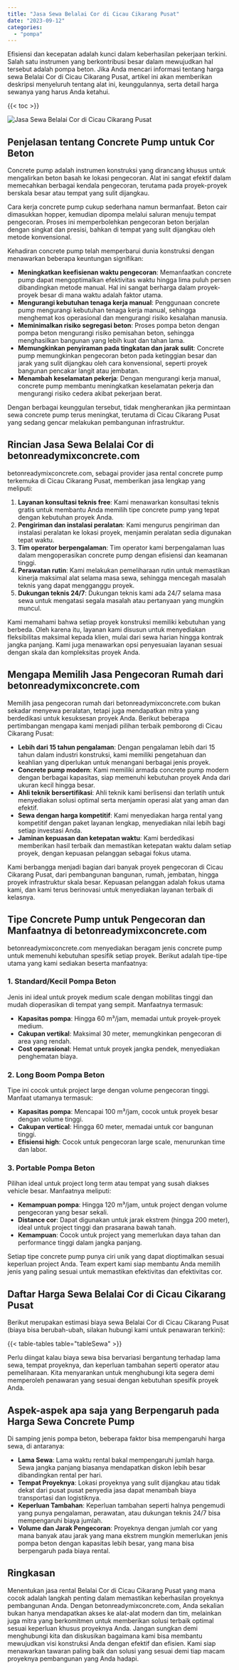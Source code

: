 ```yaml
---
title: "Jasa Sewa Belalai Cor di Cicau Cikarang Pusat"
date: "2023-09-12"
categories: 
  - "pompa"
---
```


Efisiensi dan kecepatan adalah kunci dalam keberhasilan pekerjaan terkini. Salah satu instrumen yang berkontribusi besar dalam mewujudkan hal tersebut adalah pompa beton. Jika Anda mencari informasi tentang harga sewa Belalai Cor di Cicau Cikarang Pusat, artikel ini akan memberikan deskripsi menyeluruh tentang alat ini, keunggulannya, serta detail harga sewanya yang harus Anda ketahui.

{{< toc >}}

![Jasa Sewa Belalai Cor di Cicau Cikarang Pusat](https://betoncor8.github.io/pump/concrete-pump%20(17).png)

## Penjelasan tentang Concrete Pump untuk Cor Beton

Concrete pump adalah instrumen konstruksi yang dirancang khusus untuk mengalirkan beton basah ke lokasi pengecoran. Alat ini sangat efektif dalam memecahkan berbagai kendala pengecoran, terutama pada proyek-proyek berskala besar atau tempat yang sulit dijangkau.

Cara kerja concrete pump cukup sederhana namun bermanfaat. Beton cair dimasukkan hopper, kemudian dipompa melalui saluran menuju tempat pengecoran. Proses ini memperbolehkan pengecoran beton berjalan dengan singkat dan presisi, bahkan di tempat yang sulit dijangkau oleh metode konvensional.

Kehadiran concrete pump telah memperbarui dunia konstruksi dengan menawarkan beberapa keuntungan signifikan:

- **Meningkatkan keefisienan waktu pengecoran**: Memanfaatkan concrete pump dapat mengoptimalkan efektivitas waktu hingga lima puluh persen dibandingkan metode manual. Hal ini sangat berharga dalam proyek-proyek besar di mana waktu adalah faktor utama.
- **Mengurangi kebutuhan tenaga kerja manual**: Penggunaan concrete pump mengurangi kebutuhan tenaga kerja manual, sehingga menghemat kos operasional dan mengurangi risiko kesalahan manusia.
- **Meminimalkan risiko segregasi beton**: Proses pompa beton dengan pompa beton mengurangi risiko pemisahan beton, sehingga menghasilkan bangunan yang lebih kuat dan tahan lama.
- **Memungkinkan penyiraman pada tingkatan dan jarak sulit**: Concrete pump memungkinkan pengecoran beton pada ketinggian besar dan jarak yang sulit dijangkau oleh cara konvensional, seperti proyek bangunan pencakar langit atau jembatan.
- **Menambah keselamatan pekerja**: Dengan mengurangi kerja manual, concrete pump membantu meningkatkan keselamatan pekerja dan mengurangi risiko cedera akibat pekerjaan berat.

Dengan berbagai keunggulan tersebut, tidak mengherankan jika permintaan sewa concrete pump terus meningkat, terutama di Cicau Cikarang Pusat yang sedang gencar melakukan pembangunan infrastruktur.

## Rincian Jasa Sewa Belalai Cor di betonreadymixconcrete.com

betonreadymixconcrete.com, sebagai provider jasa rental concrete pump terkemuka di Cicau Cikarang Pusat, memberikan jasa lengkap yang meliputi:

1. **Layanan konsultasi teknis free**: Kami menawarkan konsultasi teknis gratis untuk membantu Anda memilih tipe concrete pump yang tepat dengan kebutuhan proyek Anda.
2. **Pengiriman dan instalasi peralatan**: Kami mengurus pengiriman dan instalasi peralatan ke lokasi proyek, menjamin peralatan sedia digunakan tepat waktu.
3. **Tim operator berpengalaman**: Tim operator kami berpengalaman luas dalam mengoperasikan concrete pump dengan efisiensi dan keamanan tinggi.
4. **Perawatan rutin**: Kami melakukan pemeliharaan rutin untuk memastikan kinerja maksimal alat selama masa sewa, sehingga mencegah masalah teknis yang dapat mengganggu proyek.
5. **Dukungan teknis 24/7**: Dukungan teknis kami ada 24/7 selama masa sewa untuk mengatasi segala masalah atau pertanyaan yang mungkin muncul.

Kami memahami bahwa setiap proyek konstruksi memiliki kebutuhan yang berbeda. Oleh karena itu, layanan kami disusun untuk menyediakan fleksibilitas maksimal kepada klien, mulai dari sewa harian hingga kontrak jangka panjang. Kami juga menawarkan opsi penyesuaian layanan sesuai dengan skala dan kompleksitas proyek Anda.

## Mengapa Memilih Jasa Pengecoran Rumah dari betonreadymixconcrete.com

Memilih jasa pengecoran rumah dari betonreadymixconcrete.com bukan sekadar menyewa peralatan, tetapi juga mendapatkan mitra yang berdedikasi untuk kesuksesan proyek Anda. Berikut beberapa pertimbangan mengapa kami menjadi pilihan terbaik pemborong di Cicau Cikarang Pusat:

- **Lebih dari 15 tahun pengalaman**: Dengan pengalaman lebih dari 15 tahun dalam industri konstruksi, kami memiliki pengetahuan dan keahlian yang diperlukan untuk menangani berbagai jenis proyek.
- **Concrete pump modern**: Kami memiliki armada concrete pump modern dengan berbagai kapasitas, siap memenuhi kebutuhan proyek Anda dari ukuran kecil hingga besar.
- **Ahli teknik bersertifikasi**: Ahli teknik kami berlisensi dan terlatih untuk menyediakan solusi optimal serta menjamin operasi alat yang aman dan efektif.
- **Sewa dengan harga kompetitif**: Kami menyediakan harga rental yang kompetitif dengan paket layanan lengkap, menyediakan nilai lebih bagi setiap investasi Anda.
- **Jaminan kepuasan dan ketepatan waktu**: Kami berdedikasi memberikan hasil terbaik dan memastikan ketepatan waktu dalam setiap proyek, dengan kepuasan pelanggan sebagai fokus utama.

Kami berbangga menjadi bagian dari banyak proyek pengecoran di Cicau Cikarang Pusat, dari pembangunan bangunan, rumah, jembatan, hingga proyek infrastruktur skala besar. Kepuasan pelanggan adalah fokus utama kami, dan kami terus berinovasi untuk menyediakan layanan terbaik di kelasnya.

## Tipe Concrete Pump untuk Pengecoran dan Manfaatnya di betonreadymixconcrete.com

betonreadymixconcrete.com menyediakan beragam jenis concrete pump untuk memenuhi kebutuhan spesifik setiap proyek. Berikut adalah tipe-tipe utama yang kami sediakan beserta manfaatnya:

### 1\. Standard/Kecil Pompa Beton

Jenis ini ideal untuk proyek medium scale dengan mobilitas tinggi dan mudah dioperasikan di tempat yang sempit. Manfaatnya termasuk:

- **Kapasitas pompa**: Hingga 60 m³/jam, memadai untuk proyek-proyek medium.
- **Cakupan vertikal**: Maksimal 30 meter, memungkinkan pengecoran di area yang rendah.
- **Cost operasional**: Hemat untuk proyek jangka pendek, menyediakan penghematan biaya.

### 2\. Long Boom Pompa Beton

Tipe ini cocok untuk project large dengan volume pengecoran tinggi. Manfaat utamanya termasuk:

- **Kapasitas pompa**: Mencapai 100 m³/jam, cocok untuk proyek besar dengan volume tinggi.
- **Cakupan vertical**: Hingga 60 meter, memadai untuk cor bangunan tinggi.
- **Efisiensi high**: Cocok untuk pengecoran large scale, menurunkan time dan labor.

### 3\. Portable Pompa Beton

Pilihan ideal untuk project long term atau tempat yang susah diakses vehicle besar. Manfaatnya meliputi:

- **Kemampuan pompa**: Hingga 120 m³/jam, untuk project dengan volume pengecoran yang besar sekali.
- **Distance cor**: Dapat digunakan untuk jarak ekstrem (hingga 200 meter), ideal untuk project tinggi dan prasarana bawah tanah.
- **Kemampuan**: Cocok untuk project yang memerlukan daya tahan dan performance tinggi dalam jangka panjang.

Setiap tipe concrete pump punya ciri unik yang dapat dioptimalkan sesuai keperluan project Anda. Team expert kami siap membantu Anda memilih jenis yang paling sesuai untuk memastikan efektivitas dan efektivitas cor.

## Daftar Harga Sewa Belalai Cor di Cicau Cikarang Pusat

Berikut merupakan estimasi biaya sewa Belalai Cor di Cicau Cikarang Pusat (biaya bisa berubah-ubah, silakan hubungi kami untuk penawaran terkini):

{{< table-tables table="tableSewa" >}}

Perlu diingat kalau biaya sewa bisa bervariasi bergantung terhadap lama sewa, tempat proyeknya, dan keperluan tambahan seperti operator atau pemeliharaan. Kita menyarankan untuk menghubungi kita segera demi memperoleh penawaran yang sesuai dengan kebutuhan spesifik proyek Anda.

## Aspek-aspek apa saja yang Berpengaruh pada Harga Sewa Concrete Pump

Di samping jenis pompa beton, beberapa faktor bisa mempengaruhi harga sewa, di antaranya:

- **Lama Sewa**: Lama waktu rental bakal mempengaruhi jumlah harga. Sewa jangka panjang biasanya mendapatkan diskon lebih besar dibandingkan rental per hari.
- **Tempat Proyeknya**: Lokasi proyeknya yang sulit dijangkau atau tidak dekat dari pusat pusat penyedia jasa dapat menambah biaya transportasi dan logistiknya.
- **Keperluan Tambahan**: Keperluan tambahan seperti halnya pengemudi yang punya pengalaman, perawatan, atau dukungan teknis 24/7 bisa mempengaruhi biaya jumlah.
- **Volume dan Jarak Pengecoran**: Proyeknya dengan jumlah cor yang mana banyak atau jarak yang mana ekstrem mungkin memerlukan jenis pompa beton dengan kapasitas lebih besar, yang mana bisa berpengaruh pada biaya rental.

## Ringkasan

Menentukan jasa rental Belalai Cor di Cicau Cikarang Pusat yang mana cocok adalah langkah penting dalam memastikan keberhasilan proyeknya pembangunan Anda. Dengan betonreadymixconcrete.com, Anda sekalian bukan hanya mendapatkan akses ke alat-alat modern dan tim, melainkan juga mitra yang berkomitmen untuk memberikan solusi terbaik optimal sesuai keperluan khusus proyeknya Anda. Jangan sungkan demi menghubungi kita dan diskusikan bagaimana kami bisa membantu mewujudkan visi konstruksi Anda dengan efektif dan efisien. Kami siap menawarkan tawaran paling baik dan solusi yang sesuai demi tiap macam proyeknya pembangunan yang Anda hadapi.
